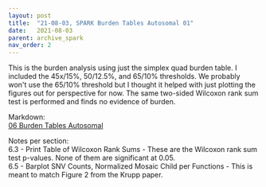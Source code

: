 ```yaml
---
layout: post
title:  "21-08-03, SPARK Burden Tables Autosomal 01"
date:   2021-08-03
parent: archive_spark
nav_order: 2
---
```


This is the burden analysis using just the simplex quad burden table. I included the 45x/15%, 50/12.5%, and 65/10% thresholds. We probably won't use the 65/10% threshold but I thought it helped with just plotting the figures out for perspective for now. The same two-sided Wilcoxon rank sum test is performed and finds no evidence of burden.

Markdown:
<br>[06 Burden Tables Autosomal](https://www.dropbox.com/s/5l34qb95m88tuvt/06_burden_autosomal_01.html?dl=0)

Notes per section:
<br>6.3 - Print Table of Wilcoxon Rank Sums - These are the Wilcoxon rank sum test p-values. None of them are significant at 0.05.
<br>6.5 - Barplot SNV Counts, Normalized Mosaic Child per Functions - This is meant to match Figure 2 from the Krupp paper.